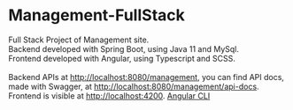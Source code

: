 # Management-FullStack
Full Stack Project of Management site.<br>
Backend developed with Spring Boot, using Java 11 and MySql.<br>
Frontend developed with Angular, using Typescript and SCSS.<br>
<br>
Backend APIs at [http://localhost:8080/management](localhost:8080/management), you can find API docs, made with Swagger, at [http://localhost:8080/management/api-docs](localhost:8080/management/api-docs).<br>
Frontend is visible at [http://localhost:4200](localhost:4200). [Angular CLI](https://github.com/angular/angular-cli)

